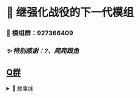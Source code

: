# 🚀 继强化战役的下一代模组  
### **📮 模组群：927366409**  
### *✨ 特别感谢：?、爬爬跟鱼*  
[Q群](http://qm.qq.com/cgi-bin/qm/qr?_wv=1027&k=-XUXw20nPYMbbfusDMY9oKYX_UnedIQ8&authKey=N5mrnzY%2FUnqnpt2gy39MXG1AASqQJXTSI1PqAOo2YlZX3TNcCwBGQJTcGZh3Ct64&noverify=0&group_code=927366409)
----
<details markdown='1'><summary>📜 故事线</summary>

# 星陨赛普拉
##  🌑 一、繁荣的终结  
在科技水平远超地球的**赛普拉星**，其辉煌文明已持续千年。然而，在赛普拉历第1000年，疯狂的资源开采终于让星球不堪重负，生态系统濒临崩溃，整个文明危在旦夕。

## 🚪 二、孤注一掷的计划  
绝望之际，赛普拉高层启动了一项终极计划。他们想起了在古老遗迹中发现的一个神秘装置——一座能与遥远**赛普罗星**互通的**星际折跃门**。  

一支代号为“**01先遣队**”的精锐小队被紧急组建，任务是穿越折跃门，抵达赛普罗星建立前沿哨站，为可能的文明迁徙开辟道路。

## 🌌 三、失落的先遣者  
由于技术极不成熟，折跃过程充满了未知。01先遣队成功穿越后，折跃门便发生了剧烈动荡，与母星的**所有联系瞬间中断**。  

队员们被困在了这个陌生世界的偏远前哨站。他们孤军奋战，唯一的选择就是：  
**“总之，先把这个前哨站占领下来吧。”**

## 🔭 四、骇人的真相  
在努力适应环境、修复设施的过程中，一名队员下意识地抬头，试图在星空中寻找那颗熟悉的、散发着蓝色光辉的故乡……  

**然而，他们只看到一片虚无。**  

曾经繁华的赛普拉星，已然**不复存在**。整个团队被无尽的恐惧和疑问吞噬：折跃途中究竟发生了什么？家园是毁灭了，还是……被彻底遗忘了？
</details>
